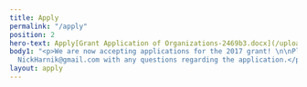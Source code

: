 ```yaml
---
title: Apply
permalink: "/apply"
position: 2
hero-text: Apply[Grant Application of Organizations-2469b3.docx](/uploads/Grant%20Application%20of%20Organizations-2469b3.docx)
body1: "<p>We are now accepting applications for the 2017 grant! \n\nPlease contact
  NickHarnik@gmail.com with any questions regarding the application.</p>"
layout: apply
---
```


